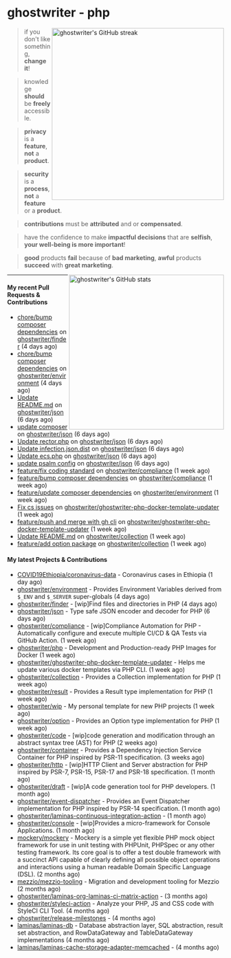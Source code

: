 # ghostwriter - php

<img alt="ghostwriter's GitHub streak" width="400px" align="right" src="https://github-readme-streak-stats.herokuapp.com/?cache_seconds=1800&user=ghostwriter">

> if you don't like something, **change it**!

> knowledge **should** be **freely** accessible.

> **privacy** is a **feature**, **not** a **product**.

> **security** is a **process**, **not** a **feature** or a **product**.

> **contributions** must be **attributed** and or **compensated**.

> have the confidence to make **impactful decisions** that are **selfish**, **your well-being is more important**!

> **good** products **fail** because of **bad marketing**, **awful** products **succeed** with **great marketing**.

<img alt="ghostwriter's GitHub stats" width="360px" align="right" src="https://github-readme-stats.vercel.app/api?cache_seconds=1800&username=ghostwriter&show_icons=true&count_private=true&hide_title=true&hide_rank=true&icon_color=333">

---

#### My recent Pull Requests & Contributions

- [chore/bump composer dependencies](https://github.com/ghostwriter/finder/pull/1) on [ghostwriter/finder](https://github.com/ghostwriter/finder) (4 days ago)
- [chore/bump composer dependencies](https://github.com/ghostwriter/environment/pull/7) on [ghostwriter/environment](https://github.com/ghostwriter/environment) (4 days ago)
- [Update README.md](https://github.com/ghostwriter/json/pull/7) on [ghostwriter/json](https://github.com/ghostwriter/json) (6 days ago)
- [update composer](https://github.com/ghostwriter/json/pull/6) on [ghostwriter/json](https://github.com/ghostwriter/json) (6 days ago)
- [Update rector.php](https://github.com/ghostwriter/json/pull/5) on [ghostwriter/json](https://github.com/ghostwriter/json) (6 days ago)
- [Update infection.json.dist](https://github.com/ghostwriter/json/pull/4) on [ghostwriter/json](https://github.com/ghostwriter/json) (6 days ago)
- [Update ecs.php](https://github.com/ghostwriter/json/pull/3) on [ghostwriter/json](https://github.com/ghostwriter/json) (6 days ago)
- [update psalm config](https://github.com/ghostwriter/json/pull/2) on [ghostwriter/json](https://github.com/ghostwriter/json) (6 days ago)
- [feature/fix coding standard](https://github.com/ghostwriter/compliance/pull/15) on [ghostwriter/compliance](https://github.com/ghostwriter/compliance) (1 week ago)
- [feature/bump composer dependencies](https://github.com/ghostwriter/compliance/pull/14) on [ghostwriter/compliance](https://github.com/ghostwriter/compliance) (1 week ago)
- [feature/update composer dependencies](https://github.com/ghostwriter/environment/pull/6) on [ghostwriter/environment](https://github.com/ghostwriter/environment) (1 week ago)
- [Fix cs issues](https://github.com/ghostwriter/ghostwriter-php-docker-template-updater/pull/4) on [ghostwriter/ghostwriter-php-docker-template-updater](https://github.com/ghostwriter/ghostwriter-php-docker-template-updater) (1 week ago)
- [feature/push and merge with gh cli](https://github.com/ghostwriter/ghostwriter-php-docker-template-updater/pull/3) on [ghostwriter/ghostwriter-php-docker-template-updater](https://github.com/ghostwriter/ghostwriter-php-docker-template-updater) (1 week ago)
- [Update README.md](https://github.com/ghostwriter/collection/pull/4) on [ghostwriter/collection](https://github.com/ghostwriter/collection) (1 week ago)
- [feature/add option package](https://github.com/ghostwriter/collection/pull/3) on [ghostwriter/collection](https://github.com/ghostwriter/collection) (1 week ago)

#### My latest Projects & Contributions

- [COVID19Ethiopia/coronavirus-data](https://github.com/COVID19Ethiopia/coronavirus-data) - Coronavirus cases in Ethiopia (1 day ago)
- [ghostwriter/environment](https://github.com/ghostwriter/environment) - Provides Environment Variables derived from `$_ENV` and `$_SERVER` super-globals (4 days ago)
- [ghostwriter/finder](https://github.com/ghostwriter/finder) - [wip]Find files and directories in PHP (4 days ago)
- [ghostwriter/json](https://github.com/ghostwriter/json) - Type safe JSON encoder and decoder for PHP (6 days ago)
- [ghostwriter/compliance](https://github.com/ghostwriter/compliance) - [wip]Compliance Automation for PHP - Automatically configure and execute multiple CI/CD &amp; QA Tests via GitHub Action. (1 week ago)
- [ghostwriter/php](https://github.com/ghostwriter/php) - Development and Production-ready PHP Images for Docker (1 week ago)
- [ghostwriter/ghostwriter-php-docker-template-updater](https://github.com/ghostwriter/ghostwriter-php-docker-template-updater) - Helps me update various docker templates via PHP CLI. (1 week ago)
- [ghostwriter/collection](https://github.com/ghostwriter/collection) - Provides a Collection implementation for PHP (1 week ago)
- [ghostwriter/result](https://github.com/ghostwriter/result) - Provides a Result type implementation for PHP (1 week ago)
- [ghostwriter/wip](https://github.com/ghostwriter/wip) - My personal template for new PHP projects (1 week ago)
- [ghostwriter/option](https://github.com/ghostwriter/option) - Provides an Option type implementation for PHP (1 week ago)
- [ghostwriter/code](https://github.com/ghostwriter/code) - [wip]code generation and modification through an abstract syntax tree (AST) for PHP (2 weeks ago)
- [ghostwriter/container](https://github.com/ghostwriter/container) - Provides a Dependency Injection Service Container for PHP inspired by PSR-11 specification. (3 weeks ago)
- [ghostwriter/http](https://github.com/ghostwriter/http) - [wip]HTTP Client and Server abstraction for PHP inspired by PSR-7, PSR-15, PSR-17 and PSR-18 specification. (1 month ago)
- [ghostwriter/draft](https://github.com/ghostwriter/draft) - [wip]A code generation tool for PHP developers. (1 month ago)
- [ghostwriter/event-dispatcher](https://github.com/ghostwriter/event-dispatcher) - Provides an Event Dispatcher implementation for PHP inspired by PSR-14 specification. (1 month ago)
- [ghostwriter/laminas-continuous-integration-action](https://github.com/ghostwriter/laminas-continuous-integration-action) -  (1 month ago)
- [ghostwriter/console](https://github.com/ghostwriter/console) - [wip]Provides a micro-framework for Console Applications. (1 month ago)
- [mockery/mockery](https://github.com/mockery/mockery) - Mockery is a simple yet flexible PHP mock object framework for use in unit testing with PHPUnit, PHPSpec or any other testing framework. Its core goal is to offer a test double framework with a succinct API capable of clearly defining all possible object operations and interactions using a human readable Domain Specific Language (DSL). (2 months ago)
- [mezzio/mezzio-tooling](https://github.com/mezzio/mezzio-tooling) - Migration and development tooling for Mezzio (2 months ago)
- [ghostwriter/laminas-org-laminas-ci-matrix-action](https://github.com/ghostwriter/laminas-org-laminas-ci-matrix-action) -  (3 months ago)
- [ghostwriter/styleci-action](https://github.com/ghostwriter/styleci-action) - Analyze your PHP, JS and CSS code with StyleCI CLI Tool. (4 months ago)
- [ghostwriter/release-milestones](https://github.com/ghostwriter/release-milestones) -  (4 months ago)
- [laminas/laminas-db](https://github.com/laminas/laminas-db) - Database abstraction layer, SQL abstraction, result set abstraction, and RowDataGateway and TableDataGateway implementations (4 months ago)
- [laminas/laminas-cache-storage-adapter-memcached](https://github.com/laminas/laminas-cache-storage-adapter-memcached) -  (4 months ago)
